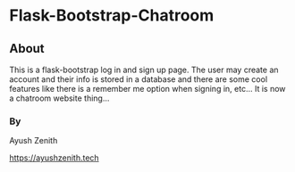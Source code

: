 # Flask-Bootstrap-Chatroom
## About
This is a flask-bootstrap log in and sign up page. The user may create an account and their info is stored in a database and there are some cool features like there is a remember me option when signing in, etc... It is now a chatroom website thing...

### By
Ayush Zenith

https://ayushzenith.tech
